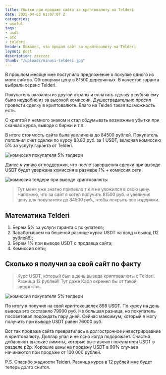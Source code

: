 ```yaml
---
title: Убытки при продаже сайта за криптовалюту на Telderi
date: 2025-04-03 01:07:07 Z
categories:
- useful
tags:
- usdt
- btc
- telderi
header: Пожалел, что продал сайт за криптовалюту на Telderi
layout: post
description: zzzzzzz
thumb: "/uploads/minusi-telderi.jpg"
---
```


В прошлом месяце мне поступило предложение о покупке одного из моих сайтов. Обговорили цену в 81500 деревянных. В качестве гаранта выбрали сервис Telderi. 

Покупатель оказался из другой страны и оплатить сделку в рублях ему было неудобно из за высокой комиссии. Душестрадательно просил провести сделку в криптовалюте. Благо на Telderi такая возможность есть. 

С криптой я немного знаком и стал обдумывать возможные убытки при скачках курса, выводе с биржи и т.п. 

В итоге стоимость сайта была увеличена до 84500 рублей. Покупатель пополнил счет сделки по курсу 83.83 руб. за 1 USDT, включая комиссию 5% за услугу гаранта от Telderi.

![комиссия покупателя 5% телдери ](/uploads/komissia.JPG)

Далее я узнаю от поддержки, что после завершения сделки при выводе USDT будет удержана комиссия в размере 1% + комиссия сети.

![комиссия телдери при выводе криптовалюты](/uploads/1procent.JPG)

> Тут меня уже знатно припекло т к я не уложился в свою цену. Напомню, что за сайт я хотел получить 81500 руб. и увеличил цену для покупателя до 84500 руб., чтобы покрыть все издержки.

## Математика Telderi 

1. Берем 5% за услуги гаранта с покупателя;
2. Зарабатываем на бешеной разнице курса USDT на ввод и вывод (12 рублей!!);
3. Берем 1% при выводе USDT c продавца сайта;
4. Комиссия сети;

## Сколько я получил за свой сайт по факту

> Курс USDT, который был в день вывода криптовалюты с Telderi. Разница 12 рублей!! Тут даже Карл охренел бы от такой щедрости...

![комиссия покупателя 5% телдери ](/uploads/kurs-usdt.JPG)

По итогу я получил на свой криптокошелек 898 USDT. По курсу на день вывода это составило 79900 руб. Не большая разница, но покупатель посоветовал подождать пару дней. Сейчас максимум, который я могу получить при выводе USDT равен 76000 руб.

Вот так продажа сайта превратилась в долгострочное инвестрирование в криптовалюту. Доллар упал и не ясно когда подорожает. Счастья добавляют высокие лимиты, которые выставляют покупатели USDT в разделе p2p. Хорошие цены на продажу USDT в 90% случаев начинаются при продаже от 100 000 рублей.

P.S. Спасибо жадности Telderi. Разница курса в 12 рублей мне будет теперь долго снится.
